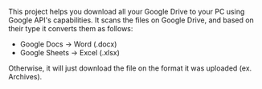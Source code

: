 This project helps you download all your Google Drive to your PC using Google API's capabilities. 
It scans the files on Google Drive, and based on their type it converts them as follows:

- Google Docs   -> Word (.docx)
- Google Sheets -> Excel (.xlsx)

Otherwise, it will just download the file on the format it was uploaded (ex. Archives). 